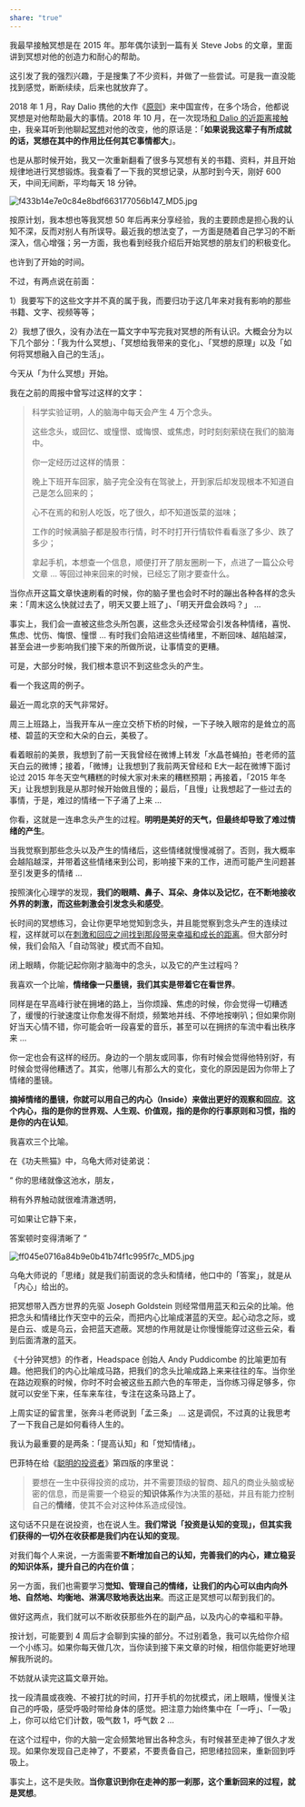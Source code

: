 ```yaml
---
share: "true"
---
```

我最早接触冥想是在 2015 年。那年偶尔读到一篇有关 Steve Jobs 的文章，里面讲到冥想对他的创造力和耐心的帮助。  

这引发了我的强烈兴趣，于是搜集了不少资料，并做了一些尝试。可是我一直没能找到感觉，断断续续，后来也就放弃了。

2018 年 1 月，Ray Dalio 携他的大作《[原则](%E5%8E%9F%E5%88%99.md)》来中国宣传，在多个场合，他都说冥想是对他帮助最大的事情。2018 年 10 月，在一次现场[和 Dalio 的近距离接触中](http://mp.weixin.qq.com/s?__biz=MzIzNTQ4ODg4OA==&mid=2247484149&idx=1&sn=204db45e53996d2bc5b6ea8e25a4e264&chksm=e8e711e2df9098f4eed01d7c3c1cb37e7477cecdd8293b0518550127d51c3515b6bf5e12a768&scene=21#wechat_redirect)，我亲耳听到他聊起[冥想](%E5%86%A5%E6%83%B3.md)对他的改变，他的原话是：「**如果说我这辈子有所成就的话，冥想在其中的作用比任何其它事情都大**」。

也是从那时候开始，我又一次重新翻看了很多与冥想有关的书籍、资料，并且开始规律地进行冥想锻炼。我查看了一下我的冥想记录，从那时到今天，刚好 600 天，中间无间断，平均每天 18 分钟。

![f433b14e7e0c84e8bdf663177056b147_MD5.jpg](assets/f433b14e7e0c84e8bdf663177056b147_MD5.jpg)

按原计划，我本想也等我冥想 50 年后再来分享经验，我的主要顾虑是担心我的认知不深，反而对别人有所误导。最近我的想法变了，一方面是随着自己学习的不断深入，信心增强；另一方面，我也看到经我介绍后开始冥想的朋友们的积极变化。

也许到了开始的时间。

不过，有两点说在前面：

1）我要写下的这些文字并不真的属于我，而要归功于这几年来对我有影响的那些书籍、文字、视频等等；

2）我想了很久，没有办法在一篇文字中写完我对冥想的所有认识。大概会分为以下几个部分：「我为什么冥想」、「冥想给我带来的变化」、「冥想的原理」以及「如何将冥想融入自己的生活」。

今天从「为什么冥想」开始。

我在之前的周报中曾写过这样的文字：

> 科学实验证明，人的脑海中每天会产生 4 万个念头。
> 
> 这些念头，或回忆、或憧憬、或悔恨、或焦虑，时时刻刻萦绕在我们的脑海中。
> 
> 你一定经历过这样的情景：
> 
> 晚上下班开车回家，脑子完全没有在驾驶上，开到家后却发现根本不知道自己是怎么回来的；
> 
> 心不在焉的和别人吃饭，吃了很久，却不知道饭菜的滋味；
> 
> 工作的时候满脑子都是股市行情，时不时打开行情软件看看涨了多少、跌了多少；
> 
> 拿起手机，本想查一个信息，顺便打开了朋友圈刷一下，点进了一篇公众号文章 … 等回过神来回来的时候，已经忘了刚才要查什么。

当你点开这篇文章快速刷看的时候，你的脑子里也会时不时的蹦出各种各样的念头来：「周末这么快就过去了，明天又要上班了」、「明天开盘会跌吗？」 ...

事实上，我们会一直被这些念头所包裹，这些念头还经常会引发各种情绪，喜悦、焦虑、忧伤、悔恨、憧憬 ... 有时我们会陷进这些情绪里，不断回味、越陷越深，甚至会进一步影响我们接下来的所做所说，让事情变的更糟。

可是，大部分时候，我们根本意识不到这些念头的产生。

看一个我这周的例子。

最近一周北京的天气非常好。

周三上班路上，当我开车从一座立交桥下桥的时候，一下子映入眼帘的是耸立的高楼、碧蓝的天空和大朵的白云，美极了。

看着眼前的美景，我想到了前一天我曾经在微博上转发「水晶苍蝇拍」苍老师的蓝天白云的微博；接着，「微博」让我想到了我前两天曾经和 E大一起在微博下面讨论过 2015 年冬天空气糟糕的时候大家对未来的糟糕预期；再接着，「2015 年冬天」让我想到我是从那时候开始做且慢的；最后，「且慢」让我想起了一些过去的事情，于是，难过的情绪一下子涌了上来 ...

你看，这就是一连串念头产生的过程。**明明是美好的天气，但最终却导致了难过情绪的产生**。

当我觉察到那些念头以及产生的情绪后，这些情绪就慢慢减弱了。否则，我大概率会越陷越深，并带着这些情绪来到公司，影响接下来的工作，进而可能产生问题甚至引发更多的情绪 ...

按照演化心理学的发现，**我们的眼睛、鼻子、耳朵、身体以及记忆，在不断地接收外界的刺激，而这些刺激会引发念头和感受**。

长时间的冥想练习，会让你更早地觉知到念头，并且能觉察到念头产生的连续过程，这样就可以在[刺激和回应之间找到那段带来幸福和成长的距离](http://mp.weixin.qq.com/s?__biz=MzIzNTQ4ODg4OA==&mid=2247484368&idx=1&sn=60fa65517807fd3c4d9d127c5abf15f2&chksm=e8e710c7df9099d1e32c2a68eda8f1e56c4c2687940499947b7e54f9889489d7ffffa7f01f3b&scene=21#wechat_redirect)。但大部分时候，我们会陷入「自动驾驶」模式而不自知。

闭上眼睛，你能记起你刚才脑海中的念头，以及它的产生过程吗？

我喜欢一个比喻，**情绪像一只墨镜，我们其实是带着它在看世界**。

同样是在早高峰行驶在拥堵的路上，当你烦躁、焦虑的时候，你会觉得一切糟透了，缓慢的行驶速度让你愈发得不耐烦，频繁地并线、不停地按喇叭；但如果你刚好当天心情不错，你可能会听一段喜爱的音乐，甚至可以在拥挤的车流中看出秩序来 ...

你一定也会有这样的经历。身边的一个朋友或同事，你有时候会觉得他特别好，有时候会觉得他糟透了。其实，他哪儿有那么大的变化，变化的原因是因为你带上了情绪的墨镜。

**摘掉情绪的墨镜，你就可以用自己的内心（Inside）来做出更好的观察和回应**。**这个内心，指的是你的世界观、人生观、价值观，指的是你的行事原则和习惯，指的是你的内在认知**。

我喜欢三个比喻。

在《功夫熊猫》中，乌龟大师对徒弟说：

“ 你的思绪就像这池水，朋友，

稍有外界触动就很难清澈透明，

可如果让它静下来，

答案顿时变得清晰了 ”

![ff045e0716a84b9e0b41b74f1c995f7c_MD5.jpg](assets/ff045e0716a84b9e0b41b74f1c995f7c_MD5.jpg)

乌龟大师说的「思绪」就是我们前面说的念头和情绪，他口中的「答案」，就是从「内心」给出的。

把冥想带入西方世界的先驱 Joseph Goldstein 则经常借用蓝天和云朵的比喻。他把念头和情绪比作天空中的云朵，而把内心比喻成湛蓝的天空。起心动念之际，或是白云、或是乌云，会把蓝天遮蔽。冥想的作用就是让你慢慢能穿过这些云朵，看到后面清澈的蓝天。

《十分钟冥想》的作者，Headspace 创始人 Andy Puddicombe 的比喻更加有趣。他把我们的内心比喻成马路，把我们的念头比喻成路上来来往往的车。当你坐在路边观察的时候，你时不时会被这些五颜六色的车带走，当你练习得足够多，你就可以安坐下来，任车来车往，专注在这条马路上了。

上周实证的留言里，张奔斗老师说到「孟三条」 ... 这是调侃，不过真的让我思考了一下我自己是如何看待人生的。

我认为最重要的是两条：「提高认知」和「觉知情绪」。

巴菲特在给《[聪明的投资者](%E8%81%AA%E6%98%8E%E7%9A%84%E6%8A%95%E8%B5%84%E8%80%85.md)》第四版的序里说：

> 要想在一生中获得投资的成功，并不需要顶级的智商、超凡的商业头脑或秘密的信息，而是需要一个稳妥的**知识体系**作为决策的基础，并且有能力控制自己的**情绪**，使其不会对这种体系造成侵蚀。

这句话不只是在说投资，也在说人生。**我们常说「投资是认知的变现」，但其实我们获得的一切外在收获都是我们内在认知的变现**。

对我们每个人来说，一方面需要**不断增加自己的认知，完善我们的内心，建立稳妥的知识体系，提升自己的内在价值**；

另一方面，我们也需要学习**觉知、管理自己的情绪，让我们的内心可以由内向外地、自然地、均衡地、淋漓尽致地表达出来**。而这正是冥想可以帮到我们的。

做好这两点，我们就可以不断收获那些外在的副产品，以及内心的幸福和平静。

按计划，可能要到 4 周后才会聊到实操的部分。不过别着急，我可以先给你介绍一个小练习。如果你每天做几次，当你读到接下来文章的时候，相信你能更好地理解我所说的。

不妨就从读完这篇文章开始。

找一段清晨或夜晚、不被打扰的时间，打开手机的勿扰模式，闭上眼睛，慢慢关注自己的呼吸，感受呼吸时带给身体的感觉。把注意力始终集中在「一呼」、「一吸」上，你可以给它们计数，吸气数 1，呼气数 2 ...

在这个过程中，你的大脑一定会频繁地冒出各种念头，有时候甚至走神了很久才发现。如果你发现自己走神了，不要紧，不要责备自己，把思绪拉回来，重新回到呼吸上。

事实上，这不是失败。**当你意识到你在走神的那一刹那，这个重新回来的过程，就是冥想**。